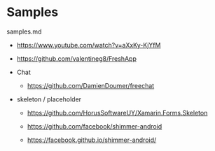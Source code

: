 # Samples

samples.md

*   https://www.youtube.com/watch?v=aXxKy-KjYfM


*   https://github.com/valentineg8/FreshApp

*   Chat

    *   https://github.com/DamienDoumer/freechat

*   skeleton / placeholder

    *   https://github.com/HorusSoftwareUY/Xamarin.Forms.Skeleton

    *   https://github.com/facebook/shimmer-android

    *   https://facebook.github.io/shimmer-android/

